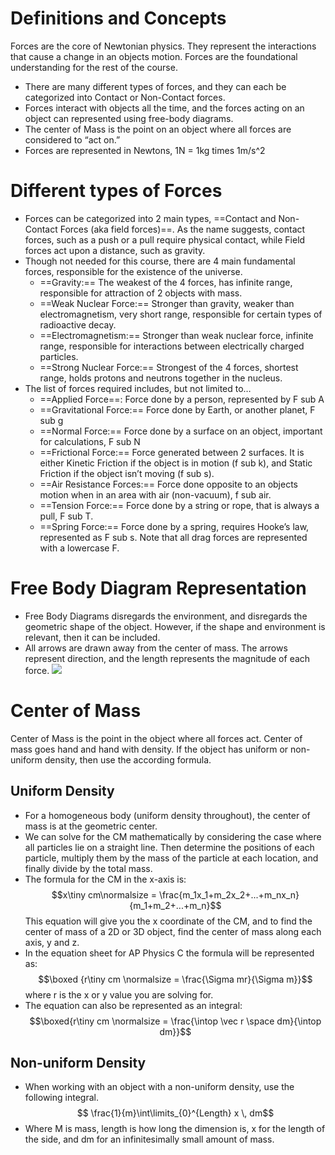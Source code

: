 # Definitions and Concepts
Forces are the core of Newtonian physics.  They represent the interactions that cause a change in an objects motion. Forces are the foundational understanding for the rest of the course.
- There are many different types of forces, and they can each be categorized into Contact or Non-Contact forces.
- Forces interact with objects all the time, and the forces acting on an object can represented using free-body diagrams. 
- The center of Mass is the point on an object where all forces are considered to “act on.”
- Forces are represented in Newtons, 1N = 1kg times 1m/s^2
# Different types of Forces
- Forces can be categorized into 2 main types, ==Contact and Non-Contact Forces (aka field forces)==. As the name suggests, contact forces, such as a push or a pull require physical contact, while Field forces act upon a distance, such as gravity.
- Though not needed for this course, there are 4 main fundamental forces, responsible for the existence of the universe.
	- ==Gravity:== The weakest of the 4 forces, has infinite range, responsible for attraction of 2 objects with mass.
	- ==Weak Nuclear Force:== Stronger than gravity, weaker than electromagnetism, very short range, responsible for certain types of radioactive decay.
	- ==Electromagnetism:== Stronger than weak nuclear force, infinite range, responsible for interactions between electrically charged particles.
	- ==Strong Nuclear Force:== Strongest of the 4 forces, shortest range, holds protons and neutrons together in the nucleus.
- The list of forces required includes, but not limited to…
	- ==Applied Force==: Force done by a person, represented by F sub A
	- ==Gravitational Force:== Force done by Earth, or another planet, F sub g
	- ==Normal Force:== Force done by a surface on an object, important for calculations, F sub N
	- ==Frictional Force:== Force generated between 2 surfaces. It is either Kinetic Friction if the object is in motion (f sub k), and Static Friction if the object isn’t moving (f sub s).
	- ==Air Resistance Forces:== Force done opposite to an objects motion when in an area with air (non-vacuum), f sub air.
	- ==Tension Force:== Force done by a string or rope, that is always a pull, F sub T.
	- ==Spring Force:== Force done by a spring, requires Hooke’s law, represented as F sub s.
	Note that all drag forces are represented with a lowercase F.
# Free Body Diagram Representation
- Free Body Diagrams disregards the environment, and disregards the geometric shape of the object. However, if the shape and environment is relevant, then it can be included.
- All arrows are drawn away from the center of mass. The arrows represent direction, and the length represents the magnitude of each force.
  ![](fbdexample.webp)
# Center of Mass
Center of Mass is the point in the object where all forces act. Center of mass goes hand and hand with density. If the object has uniform or non-uniform density, then use the according formula.
## Uniform Density
- For a homogeneous body (uniform density throughout), the center of mass is at the geometric center.
- We can solve for the CM mathematically by considering the case where all particles lie on a straight line. Then determine the positions of each particle, multiply them by the mass of the particle at each location, and finally divide by the total mass.
- The formula for the CM in the x-axis is: $$x\tiny cm\normalsize = \frac{m_1x_1+m_2x_2+...+m_nx_n}{m_1+m_2+...+m_n}$$This equation will give you the x coordinate of the CM, and to find the center of mass of a 2D or 3D object, find the center of mass along each axis, y and z.
- In the equation sheet for AP Physics C the formula will be represented as: $$\boxed {r\tiny cm \normalsize = \frac{\Sigma mr}{\Sigma m}}$$ where r is the x or y value you are solving for.
- The equation can also be represented as an integral: $$\boxed{r\tiny cm \normalsize = \frac{\intop \vec r \space dm}{\intop dm}}$$
## Non-uniform Density
- When working with an object with a non-uniform density, use the following integral.$$ \frac{1}{m}\int\limits_{0}^{Length} x \, dm$$
- Where M is mass, length is how long the dimension is, x for the length of the side, and dm for an infinitesimally small amount of mass.